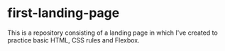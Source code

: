 # first-landing-page
This is a repository consisting of a landing page in which I've created to practice basic HTML, CSS rules and Flexbox.
